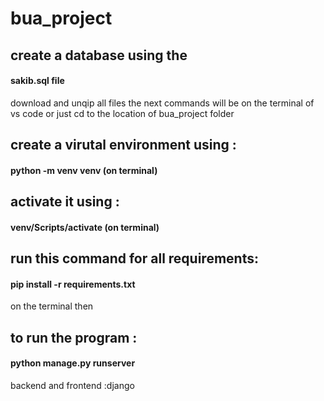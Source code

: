 # bua_project
## create a database using the 
#### sakib.sql file
download and unqip all files
the next commands will be on the terminal of vs code or just cd to the location of bua_project folder  
## create a virutal environment using :
#### python -m venv venv  (on terminal)
## activate it using :
#### venv/Scripts/activate        (on terminal)
## run  this command for all requirements:   
#### pip install -r requirements.txt
on the terminal
then
## to run the program : 
#### python manage.py runserver
backend and frontend :django

